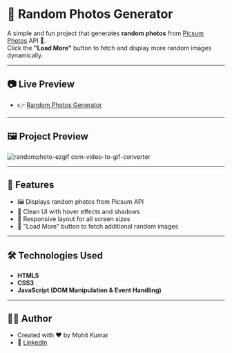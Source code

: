 # 📸 Random Photos Generator  

A simple and fun project that generates **random photos** from [Picsum Photos](https://picsum.photos/) API 🎉.  
Click the **"Load More"** button to fetch and display more random images dynamically.  

---

## 📷 Live Preview

- 👉 [Random Photos Generator](https://random-photos-generator.netlify.app/)

---

## 🖼️ Project Preview

![randomphoto-ezgif com-video-to-gif-converter](https://github.com/user-attachments/assets/8edc4229-22c5-4ed0-99c0-3696797945bf)

---

## 🌟 Features
- 🖼️ Displays random photos from Picsum API  
- 🎨 Clean UI with hover effects and shadows  
- 📱 Responsive layout for all screen sizes  
- 🔄 "Load More" button to fetch additional random images  

---

## 🛠️ Technologies Used
- **HTML5**  
- **CSS3**  
- **JavaScript (DOM Manipulation & Event Handling)**  

---

## 👨‍💻 Author
- Created with ❤️ by Mohit Kumar
- 🔗 [LinkedIn](https://www.linkedin.com/in/mohit-kumar16)
